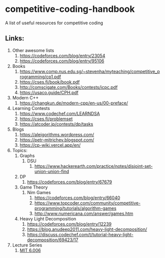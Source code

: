 # competitive-coding-handbook
A list of useful resources for competitive coding

## Links:

1. Other awesome lists
    1. https://codeforces.com/blog/entry/23054
    2. https://codeforces.com/blog/entry/95106
2. Books
	1. https://www.comp.nus.edu.sg/~stevenha/myteaching/competitive_programming/cp1.pdf
	2. https://cses.fi/book/book.pdf
	3. http://comscigate.com/Books/contests/icpc.pdf
	4. https://usaco.guide/CPH.pdf
3. Modern C++
	1. https://changkun.de/modern-cpp/en-us/00-preface/
4. Learning Contests
	1. https://www.codechef.com/LEARNDSA
	2. https://cses.fi/problemset
    3. https://atcoder.jp/contests/dp/tasks
5. Blogs
	1. https://aleigorithms.wordpress.com/
	2. https://petr-mitrichev.blogspot.com/
	3. https://cp-wiki.vercel.app/en/
6. Topics:
    1. Graphs
        1. DSU
            1. https://www.hackerearth.com/practice/notes/disjoint-set-union-union-find
    2. DP
        1. https://codeforces.com/blog/entry/67679
    3. Game Theory
        1. Nim Games
            1. https://codeforces.com/blog/entry/66040
            2. https://www.topcoder.com/community/competitive-programming/tutorials/algorithm-games
            3. http://www.numericana.com/answer/games.htm
    4. Heavy Light Decomposition
	    1. https://codeforces.com/blog/entry/12239
	    2. https://blog.anudeep2011.com/heavy-light-decomposition/
	    3. https://discuss.codechef.com/t/tutorial-heavy-light-decomposition/69423/17
7. Lecture Series
	1. [MIT 6.006](https://www.youtube.com/playlist?list=PLUl4u3cNGP63EdVPNLG3ToM6LaEUuStEY)
